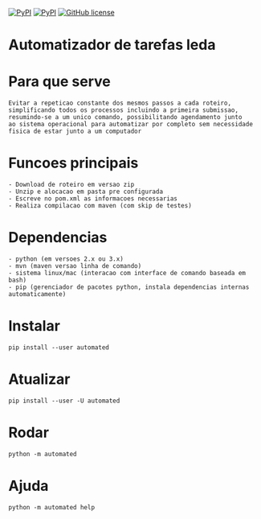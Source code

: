 [![PyPI](https://img.shields.io/badge/pypi-1.1.5-blue.svg)](https://pypi.python.org/pypi/automated)
[![PyPI](https://img.shields.io/pypi/pyversions/Django.svg)](https://pypi.python.org/pypi/automated)
[![GitHub license](https://img.shields.io/badge/license-MIT-blue.svg)](https://raw.githubusercontent.com/gabrielfern/automated-leda-tasks/master/LICENSE)

# Automatizador de tarefas leda

  # Para que serve

    Evitar a repeticao constante dos mesmos passos a cada roteiro,
    simplificando todos os processos incluindo a primeira submissao,
    resumindo-se a um unico comando, possibilitando agendamento junto
    ao sistema operacional para automatizar por completo sem necessidade
    fisica de estar junto a um computador

  # Funcoes principais

    - Download de roteiro em versao zip
    - Unzip e alocacao em pasta pre configurada
    - Escreve no pom.xml as informacoes necessarias
    - Realiza compilacao com maven (com skip de testes)

  # Dependencias

    - python (em versoes 2.x ou 3.x)
    - mvn (maven versao linha de comando)
    - sistema linux/mac (interacao com interface de comando baseada em bash)
    - pip (gerenciador de pacotes python, instala dependencias internas automaticamente)

  # Instalar

    pip install --user automated

  # Atualizar

    pip install --user -U automated

  # Rodar

    python -m automated

  # Ajuda

    python -m automated help
